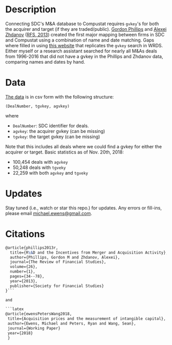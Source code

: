 # Description

Connecting SDC's M&A database to Compustat requires `gvkey`'s for both the acquirer and target (if they are traded/public). [Gordon Phillips](http://www.tuck.dartmouth.edu/faculty/faculty-directory/gordon-phillips) and [Alexei Zhdanov](https://sites.psu.edu/auz15/) ([RFS, 2013](https://academic.oup.com/rfs/article/26/1/34/1593273)) created the first major mapping between firms in SDC and Compustat using a combination of name and date matching.  Gaps where filled in using [this website](http://makeresearchgreatagain.com/data_search/) that replicates the `gvkey` search in WRDS.  Either myself or a research assistant searched for nearly all M&As deals from 1996-2016 that did not have a gvkey in the Phillips and Zhdanov data, comparing names and dates by hand.

# Data

[The data](LINK) is in csv form with the following structure:

`(DealNumber, tgvkey, agvkey)`

where 

* `DealNumber`: SDC identifier for deals.  
* `agvkey`: the acquirer gvkey (can be missing)
* `tgvkey`: the target gvkey (can be missing)

Note that this includes all deals where we could find a gvkey for either the acquirer or target.  Basic statistics as of Nov. 20th, 2018:

* 100,454 deals with `agvkey`
* 50,248 deals with `tgveky`
* 22,259 with both `agvkey` and `tgveky`

# Updates

Stay tuned (i.e., watch or star this repo.) for updates.  Any errors or fill-ins, please email michael.ewens@gmail.com.

# Citations

```latex
@article{phillips2013r,
  title={R\&D and the Incentives from Merger and Acquisition Activity},
  author={Phillips, Gordon M and Zhdanov, Alexei},
  journal={The Review of Financial Studies},
  volume={26},
  number={1},
  pages={34--78},
  year={2013},
  publisher={Society for Financial Studies}
}```

and

```latex
@article{ewensPetersWang2018,
 title={Acquisition prices and the measurement of intangible capital},
 author={Ewens, Michael and Peters, Ryan and Wang, Sean},
 journal={Working Paper}
 year={2018}
 }
```

